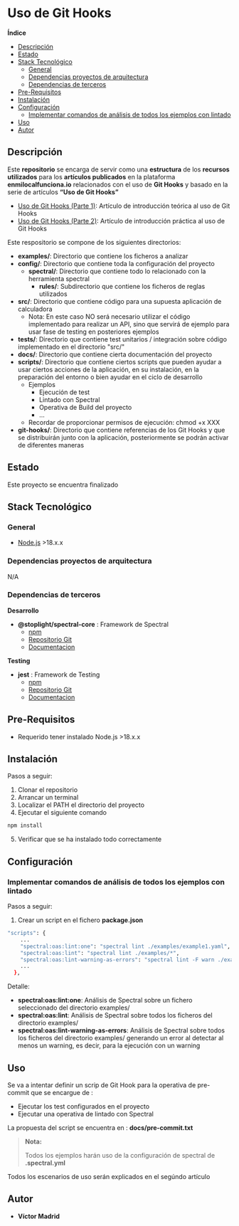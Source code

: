 <h1>Uso de Git Hooks</h1>





**Índice**
- [Descripción](#descripción)
- [Estado](#estado)
- [Stack Tecnológico](#stack-tecnológico)
  - [General](#general)
  - [Dependencias proyectos de arquitectura](#dependencias-proyectos-de-arquitectura)
  - [Dependencias de terceros](#dependencias-de-terceros)
- [Pre-Requisitos](#pre-requisitos)
- [Instalación](#instalación)
- [Configuración](#configuración)
  - [Implementar comandos de análisis de todos los ejemplos con lintado](#implementar-comandos-de-análisis-de-todos-los-ejemplos-con-lintado)
- [Uso](#uso)
- [Autor](#autor)





## Descripción

Este **repositorio** se encarga de servir como una **estructura** de los **recursos utilizados** para los **artículos publicados** en la plataforma **enmilocalfunciona.io** relacionados con el uso de **Git Hooks** y basado en la serie de artículos **“Uso de Git Hooks”**

* [Uso de Git Hooks (Parte 1)](https://www.enmilocalfunciona.io/uso-de-git-hooks-para-proyectos/): Artículo de introducción teórica al uso de Git Hooks
* [Uso de Git Hooks (Parte 2)](https://www.enmilocalfunciona.io/uso-de-git-hooks-para-proyectos-parte-2/): Artículo de introducción práctica al uso de Git Hooks


Este respositorio se compone de los siguientes directorios:

* **examples/**: Directorio que contiene los ficheros a analizar
* **config/**: Directorio que contiene toda la configuración del proyecto
  * **spectral/**: Directorio que contiene todo lo relacionado con la herramienta spectral
    * **rules/**: Subdirectorio que contiene los ficheros de reglas utilizados
* **src/**: Directorio que contiene código para una supuesta aplicación de calculadora
  * Nota: En este caso NO será necesario utilizar el código implementado para realizar un API, sino que servirá de ejemplo para usar fase de testing en posteriores ejemplos
* **tests/**: Directorio que contiene test unitarios / integración sobre código implementado en el directorio "src/"
* **docs/**: Directorio que contiene cierta documentación del proyecto
* **scripts/**: Directorio que contiene ciertos scripts que pueden ayudar a usar ciertos acciones de la aplicación, en su instalación, en la preparación del entorno o bien ayudar en el ciclo de desarrollo
  * Ejemplos
    * Ejecución de test
    * Lintado con Spectral
    * Operativa de Build del proyecto
    * ...
  * Recordar de proporcionar permisos de ejecución: chmod +x XXX
* **git-hooks/**: Directorio que contiene referencias de los Git Hooks y que se distribuirán junto con la aplicación, posteriormente se podrán activar de diferentes maneras





## Estado

Este proyecto se encuentra finalizado





## Stack Tecnológico

### General

* [Node.js](https://nodejs.org/es) >18.x.x


### Dependencias proyectos de arquitectura

N/A


### Dependencias de terceros

**Desarrollo**

* **@stoplight/spectral-core** : Framework de Spectral
  * [npm](https://www.npmjs.com/package/@stoplight/spectral-core)
  * [Repositorio Git](https://github.com/stoplightio/spectral)
  * [Documentacion](https://stoplight.io/open-source/spectral)



**Testing**

* **jest** : Framework de Testing
  * [npm](https://www.npmjs.com/package/jest)
  * [Repositorio Git](https://github.com/jestjs/jest)
  * [Documentacion](https://jestjs.io/)





## Pre-Requisitos

* Requerido tener instalado Node.js >18.x.x





## Instalación

Pasos a seguir:

1. Clonar el repositorio
2. Arrancar un terminal
3. Localizar el PATH el directorio del proyecto
4. Ejecutar el siguiente comando

```bash
npm install
```

5. Verificar que se ha instalado todo correctamente





## Configuración



### Implementar comandos de análisis de todos los ejemplos con lintado

Pasos a seguir:

1. Crear un script en el fichero **package.json**

```bash
"scripts": {
    ...
    "spectral:oas:lint:one": "spectral lint ./examples/example1.yaml",
    "spectral:oas:lint": "spectral lint ./examples/*",
    "spectral:oas:lint-warning-as-errors": "spectral lint -F warn ./examples/*"
    ...
  },
```


Detalle:

* **spectral:oas:lint:one**: Análisis de Spectral sobre un fichero seleccionado del directorio examples/
* **spectral:oas:lint**: Análisis de Spectral sobre todos los ficheros del directorio examples/
* **spectral:oas:lint-warning-as-errors**: Análisis de Spectral sobre todos los ficheros del directorio examples/ generando un error al detectar al menos un warning, es decir, para la ejecución con un warning






## Uso

Se va a intentar definir un scrip de Git Hook para la operativa de pre-commit que se encargue de :

* Ejecutar los test configurados en el proyecto
* Ejecutar una operativa de lintado con Spectral

La propuesta del script se encuentra en : **docs/pre-commit.txt**


>**Nota:**
>
>Todos los ejemplos harán uso de la configuración de spectral de **.spectral.yml**

Todos los escenarios de uso serán explicados en el segúndo artículo



## Autor

* **Víctor Madrid**